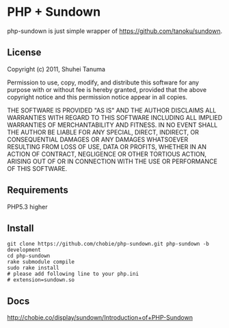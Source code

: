 PHP + Sundown
===========================

php-sundown is just simple wrapper of <https://github.com/tanoku/sundown>.

License
-------

Copyright (c) 2011, Shuhei Tanuma

Permission to use, copy, modify, and distribute this software for any
purpose with or without fee is hereby granted, provided that the above
copyright notice and this permission notice appear in all copies.

THE SOFTWARE IS PROVIDED "AS IS" AND THE AUTHOR DISCLAIMS ALL WARRANTIES
WITH REGARD TO THIS SOFTWARE INCLUDING ALL IMPLIED WARRANTIES OF
MERCHANTABILITY AND FITNESS. IN NO EVENT SHALL THE AUTHOR BE LIABLE FOR
ANY SPECIAL, DIRECT, INDIRECT, OR CONSEQUENTIAL DAMAGES OR ANY DAMAGES
WHATSOEVER RESULTING FROM LOSS OF USE, DATA OR PROFITS, WHETHER IN AN
ACTION OF CONTRACT, NEGLIGENCE OR OTHER TORTIOUS ACTION, ARISING OUT OF
OR IN CONNECTION WITH THE USE OR PERFORMANCE OF THIS SOFTWARE.

Requirements
------------

PHP5.3 higher

Install
-------

    git clone https://github.com/chobie/php-sundown.git php-sundown -b development
    cd php-sundown
    rake submodule compile
    sudo rake install
    # please add following line to your php.ini
    # extension=sundown.so

Docs
-------

http://chobie.co/display/sundown/Introduction+of+PHP-Sundown